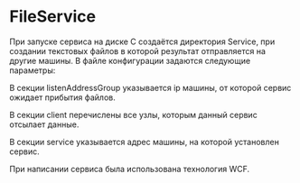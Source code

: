 # FileService
При запуске сервиса на диске C создаётся директория Service, при создании текстовых файлов в которой результат отправляется на другие
машины.
В файле конфигурации задаются следующие параметры:

  В секции listenAddressGroup указывается ip машины, от которой сервис ожидает прибытия файлов.

  В секции client перечислены все узлы, которым данный сервис отсылает данные.
  
  В секции service указывается адрес машины, на которой установлен сервис.

При написании сервиса была использована технология WCF.
